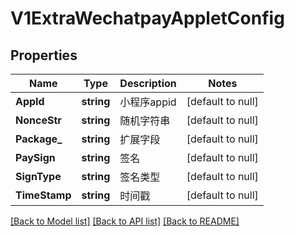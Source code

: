 # V1ExtraWechatpayAppletConfig

## Properties
Name | Type | Description | Notes
------------ | ------------- | ------------- | -------------
**AppId** | **string** | 小程序appid | [default to null]
**NonceStr** | **string** | 随机字符串 | [default to null]
**Package_** | **string** | 扩展字段 | [default to null]
**PaySign** | **string** | 签名 | [default to null]
**SignType** | **string** | 签名类型 | [default to null]
**TimeStamp** | **string** | 时间戳 | [default to null]

[[Back to Model list]](../README.md#documentation-for-models) [[Back to API list]](../README.md#documentation-for-api-endpoints) [[Back to README]](../README.md)


